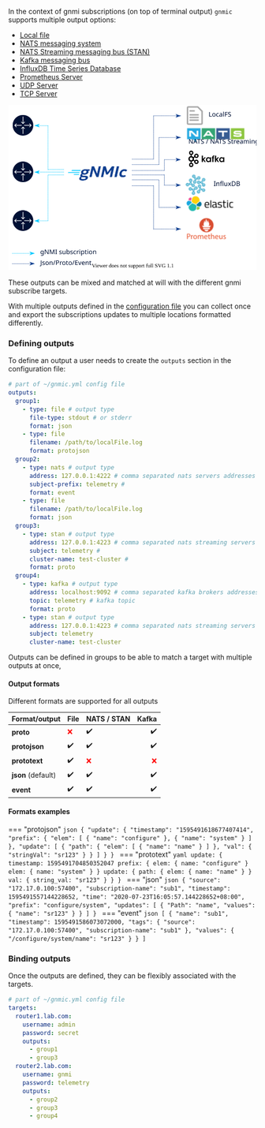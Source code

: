 In the context of gnmi subscriptions (on top of terminal output) `gnmic` supports multiple output options:

* [Local file](file_output.md)
* [NATS messaging system](nats_output.md)
* [NATS Streaming messaging bus (STAN)](stan_output.md)
* [Kafka messaging bus](kafka_output.md)
* [InfluxDB Time Series Database](influxdb_output.md)
* [Prometheus Server](prometheus_output.md)
* [UDP Server](udp_output.md)
* [TCP Server](tcp_output.md)

![outputs](../../images/outputs.svg)

These outputs can be mixed and matched at will with the different gnmi subscribe targets.

With multiple outputs defined in the [configuration file](../file_cfg.md) you can collect once 
and export the subscriptions updates to multiple locations formatted differently.

### Defining outputs

To define an output a user needs to create the `outputs` section in the configuration file:

```yaml
# part of ~/gnmic.yml config file
outputs:
  group1:
    - type: file # output type
      file-type: stdout # or stderr
      format: json
    - type: file
      filename: /path/to/localFile.log  
      format: protojson
  group2:
    - type: nats # output type
      address: 127.0.0.1:4222 # comma separated nats servers addresses
      subject-prefix: telemetry #
      format: event
    - type: file
      filename: /path/to/localFile.log  
      format: json
  group3:
    - type: stan # output type
      address: 127.0.0.1:4223 # comma separated nats streaming servers addresses
      subject: telemetry #
      cluster-name: test-cluster #
      format: proto
  group4:
    - type: kafka # output type
      address: localhost:9092 # comma separated kafka brokers addresses
      topic: telemetry # kafka topic
      format: proto
    - type: stan # output type
      address: 127.0.0.1:4223 # comma separated nats streaming servers addresses
      subject: telemetry
      cluster-name: test-cluster
```

Outputs can be defined in groups to be able to match a target with multiple outputs at once,

#### Output formats

Different formats are supported for all outputs

**Format/output** | **File**                           | **NATS / STAN**                   | **Kafka**
----------------- | ---------------------------------- | --------------------------------- | ---------:
**proto**         | <span style="color:red">:x:</span> | <span>:heavy_check_mark:</span>   | <span>:heavy_check_mark:</span>
**protojson**     | <span>:heavy_check_mark:</span>    | <span>:heavy_check_mark:</span>   | <span>:heavy_check_mark:</span>
**prototext**     | <span>:heavy_check_mark:</span>    | <span style="color:red">:x:</span>| <span style="color:red">:x: </span>
**json** (default)| <span>:heavy_check_mark:</span>    | <span>:heavy_check_mark:</span>   | <span>:heavy_check_mark:</span>
**event**         | <span>:heavy_check_mark:</span>    | <span>:heavy_check_mark:</span>   | <span>:heavy_check_mark:</span>

#### Formats examples

=== "protojson"
    ```json
    {
      "update": {
      "timestamp": "1595491618677407414",
      "prefix": {
        "elem": [
          {
            "name": "configure"
          },
          {
            "name": "system"
          }
        ]
      },
      "update": [
        {
          "path": {
            "elem": [
              {
                "name": "name"
              }
            ]
            },
            "val": {
              "stringVal": "sr123"
            }
          }
        ]
      }
    }
    ```
=== "prototext"
    ```yaml
    update: {
      timestamp: 1595491704850352047
      prefix: {
        elem: {
          name: "configure"
        }
        elem: {
          name: "system"
        }
      }
      update: {
        path: {
          elem: {
            name: "name"
          }
        }
        val: {
          string_val: "sr123"
        }
      }
    }
    ```
=== "json"
    ```json
    {
      "source": "172.17.0.100:57400",
      "subscription-name": "sub1",
      "timestamp": 1595491557144228652,
      "time": "2020-07-23T16:05:57.144228652+08:00",
      "prefix": "configure/system",
      "updates": [
        {
          "Path": "name",
          "values": {
            "name": "sr123"
          }
        }
      ]
    }
    ```
=== "event"
    ```json
    [
      {
        "name": "sub1",
        "timestamp": 1595491586073072000,
        "tags": {
          "source": "172.17.0.100:57400",
          "subscription-name": "sub1"
      },
        "values": {
          "/configure/system/name": "sr123"
        }
      }
    ]
    ```

### Binding outputs

Once the outputs are defined, they can be flexibly associated with the targets.

```yaml
# part of ~/gnmic.yml config file
targets:
  router1.lab.com:
    username: admin
    password: secret
    outputs:
      - group1
      - group3
  router2.lab.com:
    username: gnmi
    password: telemetry
    outputs:
      - group2
      - group3
      - group4
```
